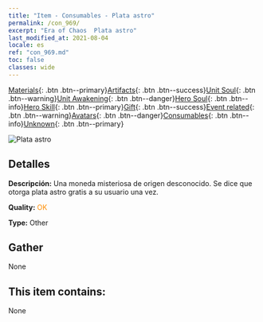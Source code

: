 ```yaml
---
title: "Item - Consumables - Plata astro"
permalink: /con_969/
excerpt: "Era of Chaos  Plata astro"
last_modified_at: 2021-08-04
locale: es
ref: "con_969.md"
toc: false
classes: wide
---
```

 [Materials](/ItemsES/){: .btn .btn--primary}[Artifacts](/ItemsES/Artifacts/){: .btn .btn--success}[Unit Soul](/ItemsES/UnitSoul/){: .btn .btn--warning}[Unit Awakening](/ItemsES/UnitAwakening/){: .btn .btn--danger}[Hero Soul](/ItemsES/HeroSoul/){: .btn .btn--info}[Hero Skill](/ItemsES/HeroSkill/){: .btn .btn--primary}[Gift](/ItemsES/Gift/){: .btn .btn--success}[Event related](/ItemsES/Events/){: .btn .btn--warning}[Avatars](/ItemsES/Avatars/){: .btn .btn--danger}[Consumables](/ItemsES/Consumables/){: .btn .btn--info}[Unknown](/ItemsES/Unknown/){: .btn .btn--primary}

 ![Plata astro](/images/t/artifact_41003.png)

## Detalles
 **Descripción:** Una moneda misteriosa de origen desconocido. Se dice que otorga plata astro gratis a su usuario una vez.

 **Quality:** <span style="color: #FF8C00">OK</span>

 **Type:** Other

## Gather

  None

## This item contains:

  None

